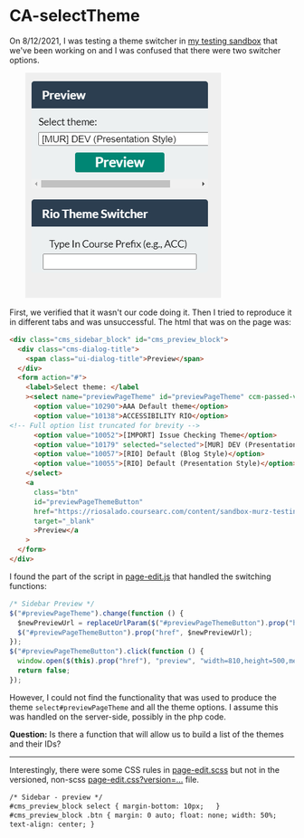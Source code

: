 # CA-selectTheme
On 8/12/2021, I was testing a theme switcher in [my testing sandbox](https://riosalado.coursearc.com/content/sandbox-murz-testing-course/test-all-the-things/icon-and-text-block/) that we've been working on and I was confused that there were two switcher options. 

&nbsp;&nbsp;&nbsp;&nbsp;&nbsp;&nbsp; ![screenshot showing CourseArc (top) and Rio's (bottom) theme preview select menus](https://github.com/murrayinman/CA-selectTheme/blob/192403e3f9bcecb31f156aafbb741f1a41c0cbcd/twoThemeSelectors.png)

First, we verified that it wasn't our code doing it. Then I tried to reproduce it in different tabs and was unsuccessful. The html that was on the page was:
```html
<div class="cms_sidebar_block" id="cms_preview_block">
  <div class="cms-dialog-title">
    <span class="ui-dialog-title">Preview</span>
  </div>
  <form action="#">
    <label>Select theme: </label
    ><select name="previewPageTheme" id="previewPageTheme" ccm-passed-value="10179" class="ccm-input-select">
      <option value="10290">AAA Default theme</option>
      <option value="10138">ACCESSIBILITY RIO</option>
<!-- Full option list truncated for brevity -->
      <option value="10052">[IMPORT] Issue Checking Theme</option>
      <option value="10179" selected="selected">[MUR] DEV (Presentation Style)</option>
      <option value="10057">[RIO] Default (Blog Style)</option>
      <option value="10055">[RIO] Default (Presentation Style)</option>
    </select>
    <a
      class="btn"
      id="previewPageThemeButton"
      href="https://riosalado.coursearc.com/content/sandbox-murz-testing-course/test-all-the-things/icon-and-text-block/?vtask=view_versions&amp;themeCustomizationId=10138"
      target="_blank"
      >Preview</a
    >
  </form>
</div>

```

I found the part of the script in [page-edit.js](https://riosalado.coursearc.com/js/page-edit.js?version=8954b24f10b1a397731d36b7480636d37e3139b3) that handled the switching functions:
```javascript
/* Sidebar Preview */
$("#previewPageTheme").change(function () {
  $newPreviewUrl = replaceUrlParam($("#previewPageThemeButton").prop("href"), "themeCustomizationId", $("#previewPageTheme").val());
  $("#previewPageThemeButton").prop("href", $newPreviewUrl);
});
$("#previewPageThemeButton").click(function () {
  window.open($(this).prop("href"), "preview", "width=810,height=500,menubar=0,resizable=1,status=0,toolbar=0,scrollbars=1");
  return false;
});
```

However, I could not find the functionality that was used to produce the theme `select#previewPageTheme` and all the theme options. I assume this was handled on the server-side, possibly in the php code.

**Question:** Is there a function that will allow us to build a list of the themes and their IDs?

-------

Interestingly, there were some CSS rules in [page-edit.scss](https://riosalado.coursearc.com/css/src/page-edit.scss) but not in the versioned, non-scss [page-edit.css?version=…](https://riosalado.coursearc.com/css/page-edit.css?version=8954b24f10b1a397731d36b7480636d37e3139b3) file. 

```
/* Sidebar - preview */
#cms_preview_block select { margin-bottom: 10px;   }
#cms_preview_block .btn { margin: 0 auto; float: none; width: 50%; text-align: center; }
```
